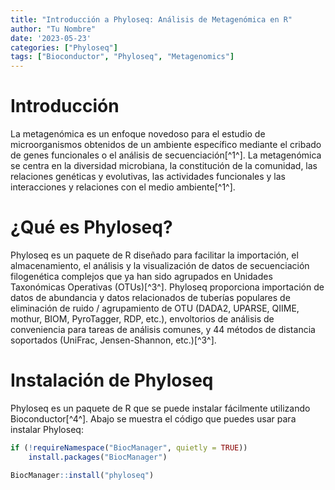 ```yaml
---
title: "Introducción a Phyloseq: Análisis de Metagenómica en R"
author: "Tu Nombre"
date: '2023-05-23'
categories: ["Phyloseq"]
tags: ["Bioconductor", "Phyloseq", "Metagenomics"]
---
```




# Introducción

La metagenómica es un enfoque novedoso para el estudio de microorganismos obtenidos de un ambiente específico mediante el cribado de genes funcionales o el análisis de secuenciación[^1^]. La metagenómica se centra en la diversidad microbiana, la constitución de la comunidad, las relaciones genéticas y evolutivas, las actividades funcionales y las interacciones y relaciones con el medio ambiente[^1^]. 

# ¿Qué es Phyloseq?

Phyloseq es un paquete de R diseñado para facilitar la importación, el almacenamiento, el análisis y la visualización de datos de secuenciación filogenética complejos que ya han sido agrupados en Unidades Taxonómicas Operativas (OTUs)[^3^]. Phyloseq proporciona importación de datos de abundancia y datos relacionados de tuberías populares de eliminación de ruido / agrupamiento de OTU (DADA2, UPARSE, QIIME, mothur, BIOM, PyroTagger, RDP, etc.), envoltorios de análisis de conveniencia para tareas de análisis comunes, y 44 métodos de distancia soportados (UniFrac, Jensen-Shannon, etc.)[^3^].

# Instalación de Phyloseq

Phyloseq es un paquete de R que se puede instalar fácilmente utilizando Bioconductor[^4^]. Abajo se muestra el código que puedes usar para instalar Phyloseq:


```r
if (!requireNamespace("BiocManager", quietly = TRUE))
    install.packages("BiocManager")

BiocManager::install("phyloseq")
```
